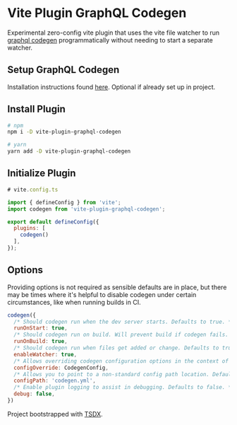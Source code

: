 # Vite Plugin GraphQL Codegen

Experimental zero-config vite plugin that uses the vite file watcher to run [graphql codegen](https://www.graphql-code-generator.com/) programmatically without needing to start a separate watcher.

## Setup GraphQL Codegen

Installation instructions found [here](https://www.graphql-code-generator.com/docs/getting-started/installation). Optional if already set up in project.

## Install Plugin

```bash
# npm
npm i -D vite-plugin-graphql-codegen

# yarn
yarn add -D vite-plugin-graphql-codegen
```

## Initialize Plugin

```js
# vite.config.ts

import { defineConfig } from 'vite';
import codegen from 'vite-plugin-graphql-codegen';

export default defineConfig({
  plugins: [
    codegen()
  ],
});
```

## Options

Providing options is not required as sensible defaults are in place, but there may be times where it's helpful to disable codegen under certain circumstances, like when running builds in CI.

```js
codegen({
  /* Should codegen run when the dev server starts. Defaults to true. */
  runOnStart: true,
  /* Should codegen run on build. Will prevent build if codegen fails. Defaults to true. */
  runOnBuild: true,
  /* Should codegen run when files get added or change. Defaults to true. */
  enableWatcher: true,
  /* Allows overriding codegen configuration options in the context of this plugin. Useful if you prefer a cleaner log by passing { errorsOnly: true }. */
  configOverride: CodegenConfig,
  /* Allows you to point to a non-standard config path location. Defaults to codegen.yml */
  configPath: 'codegen.yml',
  /* Enable plugin logging to assist in debugging. Defaults to false. */
  debug: false,
})
```

Project bootstrapped with [TSDX](https://github.com/palmerhq/tsdx).
